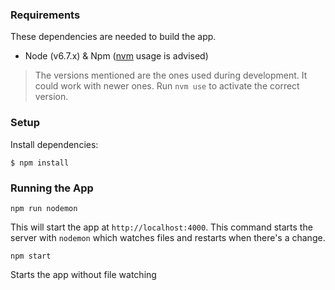 ### Requirements
These dependencies are needed to build the app.

- Node (v6.7.x) & Npm ([nvm](https://github.com/creationix/nvm) usage is advised)

> The versions mentioned are the ones used during development. It could work with newer ones.
  Run `nvm use` to activate the correct version.

### Setup
Install dependencies:
```
$ npm install
```

### Running the App
```
npm run nodemon
```
This will start the app at `http://localhost:4000`.
This command starts the server with `nodemon` which watches files and restarts when there's a change.

```
npm start
```
Starts the app without file watching
